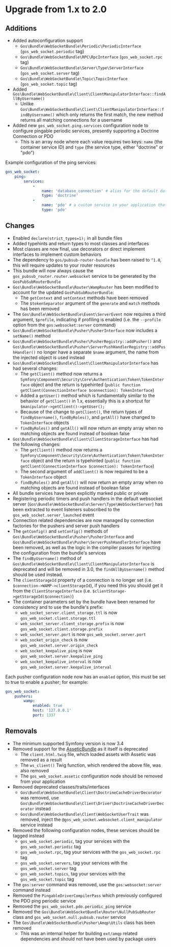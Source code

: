 # Upgrade from 1.x to 2.0

## Additions

- Added autoconfiguration support
    - `Gos\Bundle\WebSocketBundle\Periodic\PeriodicInterface` (`gos_web_socket.periodic` tag)
    - `Gos\Bundle\WebSocketBundle\RPC\RpcInterface` (`gos_web_socket.rpc` tag)
    - `Gos\Bundle\WebSocketBundle\Server\Type\ServerInterface` (`gos_web_socket.server` tag)
    - `Gos\Bundle\WebSocketBundle\Topic\TopicInterface` (`gos_web_socket.topic` tag)
- Added `Gos\Bundle\WebSocketBundle\Client\ClientManipulatorInterface::findAllByUsername()`
    - Unlike `Gos\Bundle\WebSocketBundle\Client\ClientManipulatorInterface::findByUsername()` which only returns the first match, the new method returns all matching connections for a username
- Added new `gos_web_socket.ping.services` configuration node to configure pingable periodic services, presently supporting a Doctrine Connection or PDO
    - This is an array node where each value requires two keys: `name` (the container service ID) and `type` (the service type, either "doctrine" or "pdo")
    
Example configuration of the ping services:

```yaml
gos_web_socket:
    ping:
        services:
            -
                name: 'database_connection' # alias for the default database connection created by the DoctrineBundle
                type: 'doctrine'
            -
                name: 'pdo' # a custom service in your application that is a PDO connection
                type: 'pdo'

```

## Changes

- Enabled `declare(strict_types=1);` in all bundle files
- Added typehints and return types to most classes and interfaces
- Most classes are now final, use decorators or direct implement interfaces to implement custom behaviors
- The dependency to `gos/pubsub-router-bundle` has been raised to `^1.0`, this will require updates to your router resources
- This bundle will now always cause the `gos_pubsub_router.router.websocket` service to be generated by the `GosPubSubRouterBundle`
- `Gos\Bundle\WebSocketBundle\Router\WampRouter` has been modified to account for the updated `GosPubSubRouterBundle`:
    - The `getContext` and `setContext` methods have been removed
    - The `$tokenSeparator` argument of the `generate` and `match` methods has been removed
- The `Gos\Bundle\WebSocketBundle\Event\ServerEvent` now requires a third argument, `$profile`, indicating if profiling is enabled (i.e. the `--profile` option from the `gos:websocket:server` command)
- `Gos\Bundle\WebSocketBundle\Pusher\PusherInterface` now includes a `setName()` method
- `Gos\Bundle\WebSocketBundle\Pusher\PusherRegistry::addPusher()` and `Gos\Bundle\WebSocketBundle\Pusher\ServerPushHandlerRegistry::addPushHandler()` no longer have a separate `$name` argument, the name from the injected object is used instead
- `Gos\Bundle\WebSocketBundle\Client\ClientManipulatorInterface` has had several changes:
    - The `getClient()` method now returns a `Symfony\Component\Security\Core\Authentication\Token\TokenInterface` object and the return is typehinted (`public function getClient(ConnectionInterface $connection): TokenInterface`)
    - Added a `getUser()` method which is fundamentally similar to the behavior of `getClient()` in 1.x, essentially this is a shortcut for `$manipulator->getClient()->getUser();`
    - Because of the change to `getClient()`, the return types of `findByUsername()`, `findByRoles()`, and `getAll()` have changed to `TokenInterface` objects
    - `findByRoles()` and `getAll()` will now return an empty array when no matching objects are found instead of boolean false
- `Gos\Bundle\WebSocketBundle\Client\ClientStorageInterface` has had the following changes:
    - The `getClient()` method now returns a `Symfony\Component\Security\Core\Authentication\Token\TokenInterface` object and the return is typehinted (`public function getClient(ConnectionInterface $connection): TokenInterface`)
    - The second argument of `addClient()` is now required to be a `TokenInterface` object
    - `findByRoles()` and `getAll()` will now return an empty array when no matching objects are found instead of boolean false
- All bundle services have been explicitly marked public or private
- Registering periodic timers and push handlers in the default websocket server (`Gos\Bundle\WebSocketBundle\Server\Type\WebSocketServer`) has been extracted to event listeners subscribed to the `gos_web_socket.server_launched` event
- Connection related dependencies are now managed by connection factories for the pushers and server push handlers
- The `getConfig()` and `setConfig()` methods of `Gos\Bundle\WebSocketBundle\Pusher\PusherInterface` and `Gos\Bundle\WebSocketBundle\Pusher\ServerPushHandlerInterface` have been removed, as well as the logic in the compiler passes for injecting the configuration from the bundle's services
- The `findByUsername()` method of `Gos\Bundle\WebSocketBundle\Client\ClientManipulatorInterface` is deprecated and will be removed in 3.0, the `findAllByUsername()` method should be used instead.
- The `clientStorageId` property of a connection is no longer set (i.e. `$connection->WAMP->clientStorageId`), if you need this you should get it from the `ClientStorageInterface` (i.e. `$clientStorage->getStorageId($connection)`)
- The container parameters set by the bundle have been renamed for consistency and to use the bundle's prefix:
    - `web_socket_server.client_storage.ttl` is now `gos_web_socket.client.storage.ttl`
    - `web_socket_server.client_storage.prefix` is now `gos_web_socket.client.storage.prefix`
    - `web_socket_server.port` is now `gos_web_socket.server.port`
    - `web_socket_origin_check` is now `gos_web_socket.server.origin_check`
    - `web_socket_keepalive_ping` is now `gos_web_socket.server.keepalive_ping`
    - `web_socket_keepalive_interval` is now `gos_web_socket.server.keepalive_interval`

Each pusher configuration node now has an `enabled` option, this must be set to true to enable a pusher; for example:

```yaml
gos_web_socket:
    pushers:
        wamp:
            enabled: true
            host: '127.0.0.1'
            port: 1337
```

## Removals

- The minimum supported Symfony version is now 3.4
- Removed support for the [AsseticBundle](https://github.com/symfony/assetic-bundle) as it itself is deprecated
    - The `client.html.twig` file, which loaded assets with Assetic was removed as a result
    - The `ws_client()` Twig function, which rendered the above file, was also removed
    - The `gos_web_socket.assetic` configuration node should be removed from your application
- Removed deprecated classes/traits/interfaces
    - `Gos\Bundle\WebSocketBundle\Client\DoctrineCacheDriverDecorator` was removed, use `Gos\Bundle\WebSocketBundle\Client\Driver\DoctrineCacheDriverDecorator` instead
    - `Gos\Bundle\WebSocketBundle\Client\WebSocketUserTrait` was removed, inject the `@gos_web_socket.websocket.client_manipulator` service instead
- Removed the following configuration nodes, these services should be tagged instead
    - `gos_web_socket.periodic`, tag your services with the `gos_web_socket.periodic` tag
    - `gos_web_socket.rpc`, tag your services with the `gos_web_socket.rpc` tag
    - `gos_web_socket.servers`, tag your services with the `gos_web_socket.server` tag
    - `gos_web_socket.topics`, tag your services with the `gos_web_socket.topic` tag
- The `gos:server` command was removed, use the `gos:websocket:server` command instead
- Removed the `PingableDriverCompilerPass` which previously configured the PDO ping periodic service
- Removed the `gos_web_socket.pdo.periodic_ping` service 
- Removed the `Gos\Bundle\WebSocketBundle\Router\NullPubSubRouter` class and `gos_web_socket.null.pubsub.router` service
- The `Gos\Bundle\WebSocketBundle\Pusher\Amqp\Utils` class has been removed
    - This was an internal helper for building `ext/amqp` related dependencies and should not have been used by package users
